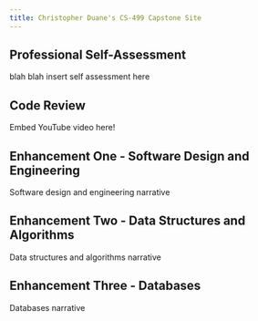 ```yaml
---
title: Christopher Duane's CS-499 Capstone Site
---
```


## Professional Self-Assessment
blah blah insert self assessment here

## Code Review
Embed YouTube video here!

## Enhancement One - Software Design and Engineering
Software design and engineering narrative
## Enhancement Two - Data Structures and Algorithms
Data structures and algorithms narrative
## Enhancement Three - Databases
Databases narrative

